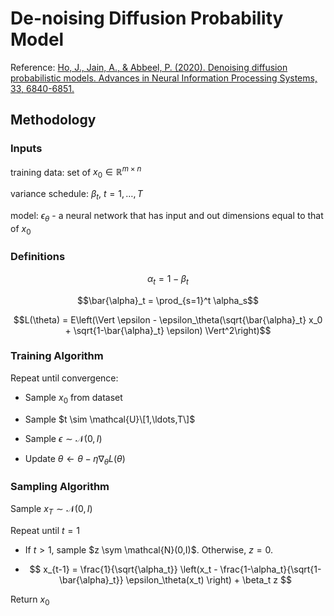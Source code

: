 # De-noising Diffusion Probability Model

Reference: [Ho, J., Jain, A., & Abbeel, P. (2020). Denoising diffusion probabilistic models. Advances in Neural Information Processing Systems, 33, 6840-6851.](https://proceedings.neurips.cc/paper/2020/hash/4c5bcfec8584af0d967f1ab10179ca4b-Abstract.html)

## Methodology

### Inputs

training data: set of $x_0 \in \mathbb{R}^{m\times n}$

variance schedule: $\beta_t$, $t = 1, \ldots, T$

model: $\epsilon_\theta$ - a neural network that has input and out dimensions equal to that of $x_0$

### Definitions

$$\alpha_t = 1 - \beta_t$$

$$\bar{\alpha}_t = \prod_{s=1}^t \alpha_s$$

$$L(\theta) = E\left(\Vert \epsilon - \epsilon_\theta(\sqrt{\bar{\alpha}_t} x_0 + \sqrt{1-\bar{\alpha}_t} \epsilon) \Vert^2\right)$$

### Training Algorithm

Repeat until convergence:

  - Sample $x_0$ from dataset

  - Sample $t \sim \mathcal{U}\[1,\ldots,T\]$

  - Sample $\epsilon \sim \mathcal{N}(0,I)$

  - Update $\theta \longleftarrow \theta - \eta \nabla_\theta L(\theta)$

### Sampling Algorithm

Sample $x_T \sim \mathcal{N}(0,I)$

Repeat until $t=1$

  - If $t > 1$, sample $z \sym \mathcal{N}(0,I)$. Otherwise, $z=0$.
 
  - $$ x_{t-1} = \frac{1}{\sqrt{\alpha_t}} \left(x_t - \frac{1-\alpha_t}{\sqrt{1-\bar{\alpha}_t}} \epsilon_\theta(x_t) \right) + \beta_t z $$

Return $x_0$
